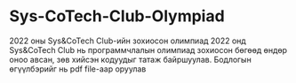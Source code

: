 # Sys-CoTech-Club-Olympiad
2022 оны Sys&amp;CoTech Club-ийн зохиосон олимпиад
2022 онд Sys&amp;CoTech Club нь программчлалын олимпиад зохиосон бөгөөд өндөр оноо авсан, зөв хийсэн кодуудыг татаж байршуулав.
Бодлогын өгүүлбэрийг нь pdf file-аар оруулав
